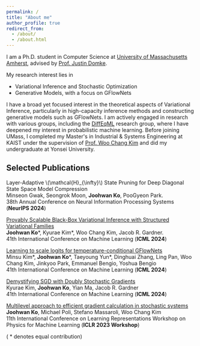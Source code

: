 ```yaml
---
permalink: /
title: "About me"
author_profile: true
redirect_from: 
  - /about/
  - /about.html
---
```


I am a Ph.D. student in Computer Science at [University of Massachusetts Amherst](https://www.cics.umass.edu/), advised by [Prof. Justin Domke](https://www.cics.umass.edu/faculty/directory/domke-justin). 

My research interest lies in 
- Variational Inference and Stochastic Optimization
- Generative Models, with a focus on GFlowNets

I have a broad yet focused interest in the theoretical aspects of Variational Inference, particularly in high-capacity inference methods and constructing generative models such as GFlowNets. I am actively engaged in research with various groups, including the [DiffEqML](https://github.com/DiffEqML) research group, where I have deepened my interest in probabilistic machine learning. Before joining UMass, I completed my Master's in Industrial & Systems Engineering at KAIST under the supervision of [Prof. Woo Chang Kim](https://felab.kaist.ac.kr/team.html) and did my undergraduate at Yonsei University.


<!-- <span style="color:red"> [News] </span>
news -->
## Selected Publications
Layer-Adaptive \\(\mathcal{H}_{\infty}\\) State Pruning for Deep Diagonal State Space Model Compression\
Minseon Gwak, Seongrok Moon, **Joohwan Ko**, PooGyeon Park.\
38th Annual Conference on Neural Information Processing Systems (**NeurIPS 2024**)

[Provably Scalable Black-Box Variational Inference with Structured Variational Families](https://arxiv.org/pdf/2401.10989)\
**Joohwan Ko**\*, Kyurae Kim\*, Woo Chang Kim, Jacob R. Gardner.\
41th International Conference on Machine Learning (**ICML 2024**)

[Learning to scale logits for temperature-conditional GFlowNets](https://arxiv.org/pdf/2310.02823)\
Minsu Kim\*, **Joohwan Ko**\*, Taeyoung Yun\*, Dinghuai Zhang, Ling Pan, Woo Chang Kim, 
Jinkyoo Park, Emmanuel Bengio, Yoshua Bengio\
41th International Conference on Machine Learning (**ICML 2024**)

[Demystifying SGD with Doubly Stochastic Gradients](https://arxiv.org/pdf/2406.00920)\
Kyurae Kim, **Joohwan Ko**, Yian Ma, Jacob R. Gardner\
41th International Conference on Machine Learning (**ICML 2024**)

[Multilevel approach to efficient gradient calculation in stochastic systems
](https://openreview.net/pdf?id=SGmR37uf2s)\
**Joohwan Ko**, Michael Poli, Stefano Massaroli, Woo Chang Kim\
11th International Conference on Learning Representations Workshop on Physics for Machine Learning (**ICLR 2023 Workshop**)

( * denotes equal contribution)

